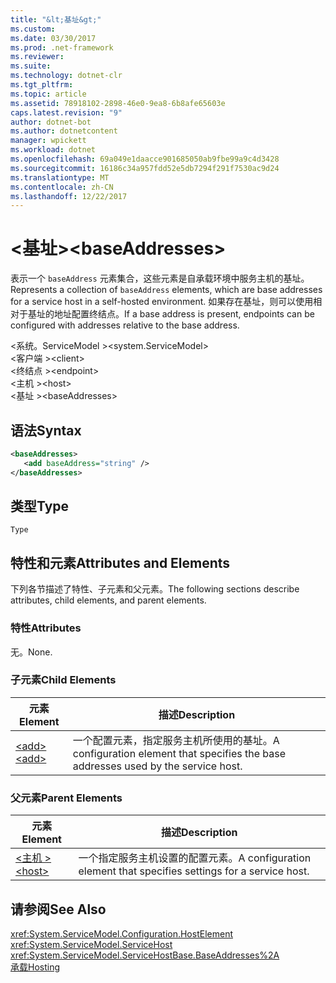 ```yaml
---
title: "&lt;基址&gt;"
ms.custom: 
ms.date: 03/30/2017
ms.prod: .net-framework
ms.reviewer: 
ms.suite: 
ms.technology: dotnet-clr
ms.tgt_pltfrm: 
ms.topic: article
ms.assetid: 78918102-2898-46e0-9ea8-6b8afe65603e
caps.latest.revision: "9"
author: dotnet-bot
ms.author: dotnetcontent
manager: wpickett
ms.workload: dotnet
ms.openlocfilehash: 69a049e1daacce901685050ab9fbe99a9c4d3428
ms.sourcegitcommit: 16186c34a957fdd52e5db7294f291f7530ac9d24
ms.translationtype: MT
ms.contentlocale: zh-CN
ms.lasthandoff: 12/22/2017
---
```

# <a name="ltbaseaddressesgt"></a><span data-ttu-id="d7e7c-102">&lt;基址&gt;</span><span class="sxs-lookup"><span data-stu-id="d7e7c-102">&lt;baseAddresses&gt;</span></span>
<span data-ttu-id="d7e7c-103">表示一个 `baseAddress` 元素集合，这些元素是自承载环境中服务主机的基址。</span><span class="sxs-lookup"><span data-stu-id="d7e7c-103">Represents a collection of `baseAddress` elements, which are base addresses for a service host in a self-hosted environment.</span></span> <span data-ttu-id="d7e7c-104">如果存在基址，则可以使用相对于基址的地址配置终结点。</span><span class="sxs-lookup"><span data-stu-id="d7e7c-104">If a base address is present, endpoints can be configured with addresses relative to the base address.</span></span>  
  
 <span data-ttu-id="d7e7c-105">\<系统。ServiceModel ></span><span class="sxs-lookup"><span data-stu-id="d7e7c-105">\<system.ServiceModel></span></span>  
<span data-ttu-id="d7e7c-106">\<客户端 ></span><span class="sxs-lookup"><span data-stu-id="d7e7c-106">\<client></span></span>  
<span data-ttu-id="d7e7c-107">\<终结点 ></span><span class="sxs-lookup"><span data-stu-id="d7e7c-107">\<endpoint></span></span>  
<span data-ttu-id="d7e7c-108">\<主机 ></span><span class="sxs-lookup"><span data-stu-id="d7e7c-108">\<host></span></span>  
<span data-ttu-id="d7e7c-109">\<基址 ></span><span class="sxs-lookup"><span data-stu-id="d7e7c-109">\<baseAddresses></span></span>  
  
## <a name="syntax"></a><span data-ttu-id="d7e7c-110">语法</span><span class="sxs-lookup"><span data-stu-id="d7e7c-110">Syntax</span></span>  
  
```xml  
<baseAddresses>  
   <add baseAddress="string" />  
</baseAddresses>  
```  
  
## <a name="type"></a><span data-ttu-id="d7e7c-111">类型</span><span class="sxs-lookup"><span data-stu-id="d7e7c-111">Type</span></span>  
 `Type`  
  
## <a name="attributes-and-elements"></a><span data-ttu-id="d7e7c-112">特性和元素</span><span class="sxs-lookup"><span data-stu-id="d7e7c-112">Attributes and Elements</span></span>  
 <span data-ttu-id="d7e7c-113">下列各节描述了特性、子元素和父元素。</span><span class="sxs-lookup"><span data-stu-id="d7e7c-113">The following sections describe attributes, child elements, and parent elements.</span></span>  
  
### <a name="attributes"></a><span data-ttu-id="d7e7c-114">特性</span><span class="sxs-lookup"><span data-stu-id="d7e7c-114">Attributes</span></span>  
 <span data-ttu-id="d7e7c-115">无。</span><span class="sxs-lookup"><span data-stu-id="d7e7c-115">None.</span></span>  
  
### <a name="child-elements"></a><span data-ttu-id="d7e7c-116">子元素</span><span class="sxs-lookup"><span data-stu-id="d7e7c-116">Child Elements</span></span>  
  
|<span data-ttu-id="d7e7c-117">元素</span><span class="sxs-lookup"><span data-stu-id="d7e7c-117">Element</span></span>|<span data-ttu-id="d7e7c-118">描述</span><span class="sxs-lookup"><span data-stu-id="d7e7c-118">Description</span></span>|  
|-------------|-----------------|  
|[<span data-ttu-id="d7e7c-119">\<add></span><span class="sxs-lookup"><span data-stu-id="d7e7c-119">\<add></span></span>](../../../../../docs/framework/configure-apps/file-schema/wcf/add-of-baseaddresses.md)|<span data-ttu-id="d7e7c-120">一个配置元素，指定服务主机所使用的基址。</span><span class="sxs-lookup"><span data-stu-id="d7e7c-120">A configuration element that specifies the base addresses used by the service host.</span></span>|  
  
### <a name="parent-elements"></a><span data-ttu-id="d7e7c-121">父元素</span><span class="sxs-lookup"><span data-stu-id="d7e7c-121">Parent Elements</span></span>  
  
|<span data-ttu-id="d7e7c-122">元素</span><span class="sxs-lookup"><span data-stu-id="d7e7c-122">Element</span></span>|<span data-ttu-id="d7e7c-123">描述</span><span class="sxs-lookup"><span data-stu-id="d7e7c-123">Description</span></span>|  
|-------------|-----------------|  
|[<span data-ttu-id="d7e7c-124">\<主机 ></span><span class="sxs-lookup"><span data-stu-id="d7e7c-124">\<host></span></span>](../../../../../docs/framework/configure-apps/file-schema/wcf/host.md)|<span data-ttu-id="d7e7c-125">一个指定服务主机设置的配置元素。</span><span class="sxs-lookup"><span data-stu-id="d7e7c-125">A configuration element that specifies settings for a service host.</span></span>|  
  
## <a name="see-also"></a><span data-ttu-id="d7e7c-126">请参阅</span><span class="sxs-lookup"><span data-stu-id="d7e7c-126">See Also</span></span>  
 <xref:System.ServiceModel.Configuration.HostElement>  
 <xref:System.ServiceModel.ServiceHost>  
 <xref:System.ServiceModel.ServiceHostBase.BaseAddresses%2A>  
 [<span data-ttu-id="d7e7c-127">承载</span><span class="sxs-lookup"><span data-stu-id="d7e7c-127">Hosting</span></span>](../../../../../docs/framework/wcf/feature-details/hosting.md)
